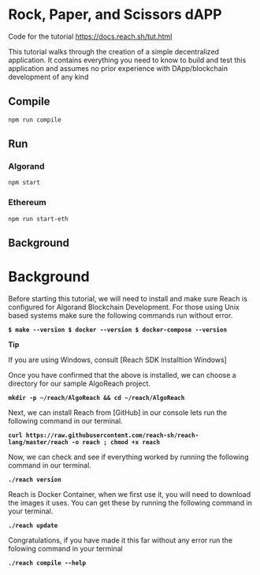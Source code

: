 # Rock, Paper, and Scissors dAPP

Code for the tutorial https://docs.reach.sh/tut.html

This tutorial walks through the creation of a simple decentralized application. It contains everything you need to know to build and test this application and assumes no prior experience with DApp/blockchain development of any kind

## Compile

```
npm run compile
```

## Run

### Algorand

```
npm start
```
### Ethereum

```
npm run start-eth
```


## Background

# **Background**

Before starting this tutorial, we will need to install and make sure Reach is configured for Algorand Blockchain Development. For those using Unix based systems make sure the following commands run without error.

 **`$ make --version
 $ docker --version
 $ docker-compose --version`**

**Tip**

If you are using Windows, consult [Reach SDK Installtion Windows]

Once you have confirmed that the above is installed, we can choose a directory for our sample AlgoReach project.

**`mkdir -p ~/reach/AlgoReach && cd ~/reach/AlgoReach`**

Next, we can install Reach from [GitHub] in our console lets run the following command in our terminal.

 **`curl https://raw.githubusercontent.com/reach-sh/reach-lang/master/reach -o reach ; chmod +x reach`**

Now, we can check and see if everything worked by running the following command in our terminal.

**`./reach version`**

Reach is Docker Container, when we first use it, you will need to download the images it uses. You can get these by running the following command in your terminal.

**`./reach update`**

Congratulations, if you have made it this far without any error run the folowing command in your terminal

**`./reach compile --help`**
